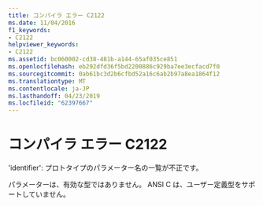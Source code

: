 ```yaml
---
title: コンパイラ エラー C2122
ms.date: 11/04/2016
f1_keywords:
- C2122
helpviewer_keywords:
- C2122
ms.assetid: bc060002-cd38-481b-a144-65af035ce851
ms.openlocfilehash: eb292dfd36f5bd2200886c929ba7ee3ecfacd7f0
ms.sourcegitcommit: 0ab61bc3d2b6cfbd52a16c6ab2b97a8ea1864f12
ms.translationtype: MT
ms.contentlocale: ja-JP
ms.lasthandoff: 04/23/2019
ms.locfileid: "62397667"
---
```

# <a name="compiler-error-c2122"></a>コンパイラ エラー C2122

'identifier': プロトタイプのパラメーター名の一覧が不正です。

パラメーターは、有効な型ではありません。 ANSI C は、ユーザー定義型をサポートしていません。